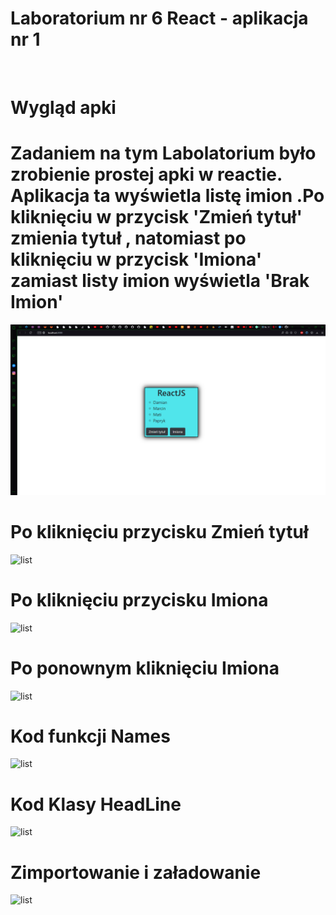# Laboratorium nr 6 React - aplikacja nr 1
<br>

# Wygląd apki
<h1>Zadaniem na tym Labolatorium było zrobienie prostej apki w reactie. Aplikacja ta wyświetla listę imion .Po kliknięciu w przycisk 'Zmień tytuł' zmienia tytuł , natomiast po kliknięciu w przycisk 'Imiona' zamiast listy imion wyświetla 'Brak Imion' </h1>

![list](/Lab6/moja-aplikacja/Scr/1.PNG "Start")

# Po kliknięciu przycisku Zmień tytuł

![list](/moja-aplikacja/Scr/2.PNG "Start")

# Po kliknięciu przycisku Imiona

![list](/moja-aplikacja/Scr/3.PNG "Start")

# Po ponownym kliknięciu Imiona

![list](/moja-aplikacja/Scr/4.PNG "Start")

# Kod funkcji Names

![list](/moja-aplikacja/Scr/5.PNG "Start")

# Kod Klasy HeadLine

![list](/moja-aplikacja/Scr/6.PNG "Start")

# Zimportowanie i załadowanie

![list](/moja-aplikacja/Scr/7.PNG "Start")


